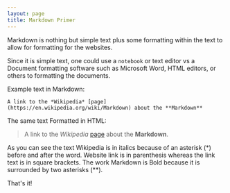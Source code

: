 ```yaml
---
layout: page
title: Markdown Primer
---
```


Markdown is nothing but simple text plus some formatting within the text to allow for formatting for the websites. 

Since it is simple text, one could use a `notebook` or text editor vs a Document formatting software such as Microsoft Word, HTML editors, or others to formatting the documents.

Example text in Markdown:

   `A link to the *Wikipedia* [page](https://en.wikipedia.org/wiki/Markdown) about the **Markdown**`

The same text Formatted in HTML:

> A link to the *Wikipedia* [page](https://en.wikipedia.org/wiki/Markdown) about the **Markdown**.


As you can see the text Wikipedia is in italics because of an asterisk (*) before and after the word. Website link is in parenthesis whereas the link text is in square brackets. The work Markdown is Bold because it is surrounded by two asterisks (**).

That's it!
